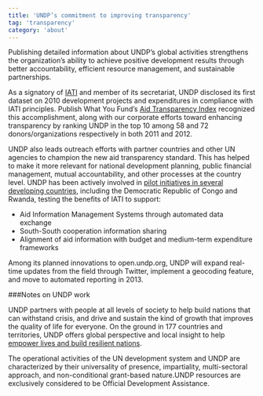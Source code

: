 ```yaml
---
title: 'UNDP’s commitment to improving transparency'
tag: 'transparency'
category: 'about'
---
```

Publishing detailed information about UNDP’s global activities strengthens the organization’s ability to achieve positive development results through better accountability, efficient resource management, and sustainable partnerships.

As a signatory of [IATI](http://www.aidtransparency.net/) and member of its secretariat, UNDP disclosed its first dataset on 2010 development projects and expenditures in compliance with IATI principles. Publish What You Fund’s [Aid Transparency Index](http://www.publishwhatyoufund.org/index/2012-index/) recognized this accomplishment, along with our corporate efforts toward enhancing transparency by ranking UNDP in the top 10 among 58 and 72 donors/organizations respectively in both 2011 and 2012.

UNDP also leads outreach efforts with partner countries and other UN agencies to champion the new aid transparency standard. This has helped to make it more relevant for national development planning, public financial management, mutual accountability, and other processes at the country level. UNDP has been actively involved in [pilot initiatives in several developing countries](http://www.aidtransparency.net/wp-content/uploads/2011/11/IATI-country-paper-overview-final.pdf), including the Democratic Republic of Congo and Rwanda, testing the benefits of IATI to support:

- Aid Information Management Systems through automated data exchange
- South-South cooperation information sharing
- Alignment of aid information with budget and medium-term expenditure frameworks

Among its planned innovations to open.undp.org, UNDP will expand real-time updates from the field through Twitter, implement a geocoding feature, and move to automated reporting in 2013.

###Notes on UNDP work

UNDP partners with people at all levels of society to help build nations that can withstand crisis, and drive and sustain the kind of growth that improves the quality of life for everyone. On the ground in 177 countries and territories, UNDP offers global perspective and local insight to help [empower lives and build resilient nations](http://www.undp.org/content/undp/en/home/ourwork/overview.html).

The operational activities of the UN development system and UNDP are characterized by their universality of presence, impartiality, multi-sectoral approach, and non-conditional grant-based nature.UNDP resources are exclusively considered to be Official Development Assistance.